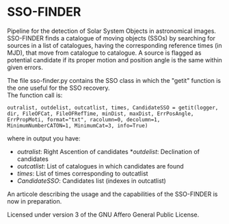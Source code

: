 # SSO-FINDER
Pipeline for the detection of Solar System Objects in astronomical images.
SSO-FINDER finds a catalogue of moving objects (SSOs) by searching for sources in a list of catalogues, having the corresponding reference times (in MJD), that move from catalogue to catalogue.
A source is flagged as potential candidate if its proper motion and position angle is the same within given errors.

The file sso-finder.py contains the SSO class in which the "getit" function is the one useful for the SSO recovery.  
The function call is:

```
outralist, outdelist, outcatlist, times, CandidateSSO = getit(logger, dir, FileOFCat, FileOFRefTime, minDist, maxDist, ErrPosAngle, ErrPropMoti, format="txt", racolumn=0, decolumn=1, MinimumNumberCATON=1, MinimumCat=3, info=True)
```

where in output you have:
* _outralist_:     Right Ascention of candidates
*_outdelist_:     Declination of candidates
* _outcatlist_:    List of catalogues in which candidates are found
* _times_:         List of times corresponding to outcatlist
* _CandidateSSO_:  Candidates list (indexes in outcatlist)

An articole describing the usage and the capabilities of the SSO-FINDER is now in preparation.

Licensed under version 3 of the GNU Affero General Public License.
